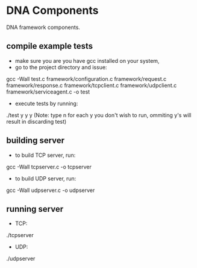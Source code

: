 # DNA Components
DNA framework components.

## compile example tests
- make sure you are you have gcc installed on your system,
- go to the project directory and issue:

gcc -Wall test.c framework/configuration.c framework/request.c framework/response.c framework/tcpclient.c framework/udpclient.c framework/serviceagent.c -o test

- execute tests by running:

./test y y y
(Note: type n for each y you don't wish to run, ommiting y's will result in discarding test)


## building server
- to build TCP server, run:

gcc -Wall tcpserver.c -o tcpserver
- to build UDP server, run:

gcc -Wall udpserver.c -o udpserver
## running server
- TCP:

./tcpserver
- UDP:

./udpserver
